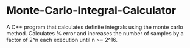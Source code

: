 Monte-Carlo-Integral-Calculator
===============================

A C++ program that calculates definite integrals using the monte carlo method. Calculates % error and increases the number of samples by a factor of 2^n each execution until n >= 2^16.
